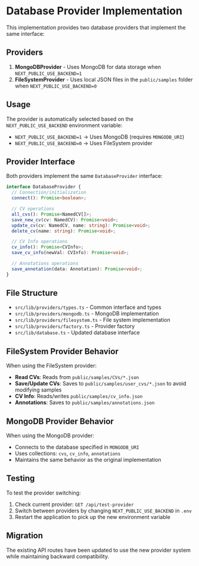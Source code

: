 # Database Provider Implementation

This implementation provides two database providers that implement the same interface:

## Providers

1. **MongoDBProvider** - Uses MongoDB for data storage when `NEXT_PUBLIC_USE_BACKEND=1`
2. **FileSystemProvider** - Uses local JSON files in the `public/samples` folder when `NEXT_PUBLIC_USE_BACKEND=0`

## Usage

The provider is automatically selected based on the `NEXT_PUBLIC_USE_BACKEND` environment variable:

- `NEXT_PUBLIC_USE_BACKEND=1` → Uses MongoDB (requires `MONGODB_URI`)
- `NEXT_PUBLIC_USE_BACKEND=0` → Uses FileSystem provider

## Provider Interface

Both providers implement the same `DatabaseProvider` interface:

```typescript
interface DatabaseProvider {
  // Connection/initialization
  connect(): Promise<boolean>;

  // CV operations
  all_cvs(): Promise<NamedCV[]>;
  save_new_cv(cv: NamedCV): Promise<void>;
  update_cv(cv: NamedCV, name: string): Promise<void>;
  delete_cv(name: string): Promise<void>;

  // CV Info operations
  cv_info(): Promise<CVInfo>;
  save_cv_info(newVal: CVInfo): Promise<void>;

  // Annotations operations
  save_annotation(data: Annotation): Promise<void>;
}
```

## File Structure

- `src/lib/providers/types.ts` - Common interface and types
- `src/lib/providers/mongodb.ts` - MongoDB implementation
- `src/lib/providers/filesystem.ts` - File system implementation
- `src/lib/providers/factory.ts` - Provider factory
- `src/lib/database.ts` - Updated database interface

## FileSystem Provider Behavior

When using the FileSystem provider:

- **Read CVs**: Reads from `public/samples/CVs/*.json`
- **Save/Update CVs**: Saves to `public/samples/user_cvs/*.json` to avoid modifying samples
- **CV Info**: Reads/writes `public/samples/cv_info.json`
- **Annotations**: Saves to `public/samples/annotations.json`

## MongoDB Provider Behavior

When using the MongoDB provider:
- Connects to the database specified in `MONGODB_URI`
- Uses collections: `cvs`, `cv_info`, `annotations`
- Maintains the same behavior as the original implementation

## Testing

To test the provider switching:

1. Check current provider: `GET /api/test-provider`
2. Switch between providers by changing `NEXT_PUBLIC_USE_BACKEND` in `.env`
3. Restart the application to pick up the new environment variable

## Migration

The existing API routes have been updated to use the new provider system while maintaining backward compatibility.

